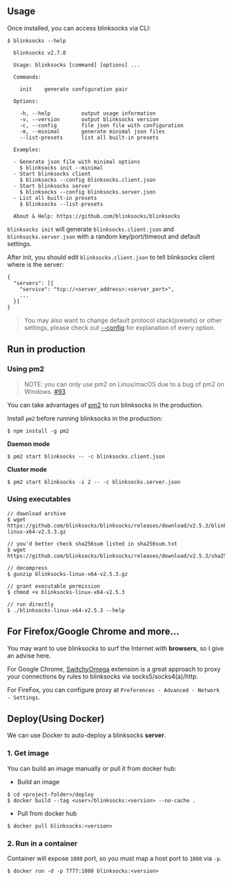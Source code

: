 ## Usage

Once installed, you can access blinksocks via CLI:

```
$ blinksocks --help

  blinksocks v2.7.0

  Usage: blinksocks [command] [options] ...

  Commands:

    init    generate configuration pair

  Options:

    -h, --help          output usage information
    -v, --version       output blinksocks version
    -c, --config        file json file with configuration
    -m, --minimal       generate minimal json files
    --list-presets      list all built-in presets

  Examples:

  - Generate json file with minimal options
    $ blinksocks init --minimal
  - Start blinksocks client
    $ blinksocks --config blinksocks.client.json
  - Start blinksocks server
    $ blinksocks --config blinksocks.server.json
  - List all built-in presets
    $ blinksocks --list-presets

  About & Help: https://github.com/blinksocks/blinksocks

```

`blinksocks init` will generate `blinksocks.client.json` and `blinksocks.server.json` with a random key/port/timeout and default settings.

After init, you should edit `blinksocks.client.json` to tell blinksocks client where is the server:

```
{
  "servers": [{
    "service": "tcp://<server_address>:<server_port>",
    ...
  }]
}
```

> You may also want to change default protocol stack(presets) or other settings, please check out [--config](../config) for explanation of every option.

## Run in production

### Using pm2

> NOTE: you can only use pm2 on Linux/macOS due to a bug of pm2 on Windows. [#93](https://github.com/blinksocks/blinksocks/issues/93)

You can take advantages of [pm2](https://github.com/unitech/pm2) to run blinksocks in the production.

Install `pm2` before running blinksocks in the production:

```
$ npm install -g pm2
```

**Daemon mode**

```
$ pm2 start blinksocks -- -c blinksocks.client.json
```

**Cluster mode**

```
$ pm2 start blinksocks -i 2 -- -c blinksocks.server.json
```

### Using executables

```
// download archive
$ wget https://github.com/blinksocks/blinksocks/releases/download/v2.5.3/blinksocks-linux-x64-v2.5.3.gz

// you'd better check sha256sum listed in sha256sum.txt
$ wget https://github.com/blinksocks/blinksocks/releases/download/v2.5.3/sha256sum.txt

// decompress
$ gunzip blinksocks-linux-x64-v2.5.3.gz

// grant executable permission
$ chmod +x blinksocks-linux-x64-v2.5.3

// run directly
$ ./blinksocks-linux-x64-v2.5.3 --help
```

## For Firefox/Google Chrome and more...

You may want to use blinksocks to surf the Internet with **browsers**, so I give an advise here.

For Google Chrome, [SwitchyOmega](https://github.com/FelisCatus/SwitchyOmega) extension is a great approach to proxy your connections by rules to blinksocks via socks5/socks4(a)/http.

For FireFox, you can configure proxy at `Preferences - Advanced - Network - Settings`.

## Deploy(Using Docker)

We can use Docker to auto-deploy a blinksocks **server**.

### 1. Get image

You can build an image manually or pull it from docker hub:

* Build an image

```
$ cd <project-folder>/deploy
$ docker build --tag <user>/blinksocks:<version> --no-cache .
```

* Pull from docker hub

```
$ docker pull blinksocks:<version>
```

### 2. Run in a container

Container will expose `1080` port, so you must map a host port to `1080` via `-p`.

```
$ docker run -d -p 7777:1080 blinksocks:<version>
```
